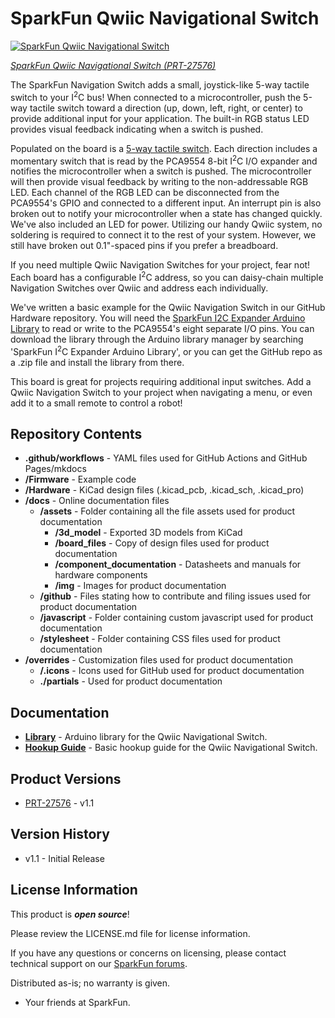 SparkFun Qwiic Navigational Switch
========================================

[![SparkFun Qwiic Navigational Switch](https://cdn.sparkfun.com/r/600-600/assets/parts/2/8/8/0/0/PRT-27576-Qwiic-Navigation-Switch-Feature.jpg)](https://www.sparkfun.com/sparkfun-qwiic-navigation-switch.html)

[*SparkFun Qwiic Navigational Switch (PRT-27576)*](https://www.sparkfun.com/sparkfun-qwiic-navigation-switch.html)

<!-- INTRODUCTION -->
The SparkFun Navigation Switch adds a small, joystick-like 5-way tactile switch to your I<sup>2</sup>C bus! When connected to a microcontroller, push the 5-way tactile switch toward a direction (up, down, left, right, or center) to provide additional input for your application. The built-in RGB status LED provides visual feedback indicating when a switch is pushed.

<!-- HARDWARE  -->
Populated on the board is a [5-way tactile switch](https://www.sparkfun.com/products/10063). Each direction includes a momentary switch that is read by the PCA9554 8-bit I<sup>2</sup>C I/O expander and notifies the microcontroller when a switch is pushed. The microcontroller will then provide visual feedback by writing to the non-addressable RGB LED. Each channel of the RGB LED can be disconnected from the PCA9554's GPIO and connected to a different input. An interrupt pin is also broken out to notify your microcontroller when a state has changed quickly. We've also included an LED for power. Utilizing our handy Qwiic system, no soldering is required to connect it to the rest of your system. However, we still have broken out 0.1"-spaced pins if you prefer a breadboard.

If you need multiple Qwiic Navigation Switches for your project, fear not! Each board has a configurable I<sup>2</sup>C address, so you can daisy-chain multiple Navigation Switches over Qwiic and address each individually.

<!-- EXAMPLE CODE AND I2C EXPANDER ARDUINO LIBRARY -->
We've written a basic example for the Qwiic Navigation Switch in our GitHub Hardware repository. You will need the [SparkFun I2C Expander Arduino Library](https://github.com/sparkfun/SparkFun_I2C_Expander_Arduino_Library) to read or write to the PCA9554's eight separate I/O pins. You can download the library through the Arduino library manager by searching 'SparkFun I<sup>2</sup>C Expander Arduino Library', or you can get the GitHub repo as a .zip file and install the library from there.

<!-- APPLICATIONS -->
This board is great for projects requiring additional input switches. Add a Qwiic Navigation Switch to your project when navigating a menu, or even add it to a small remote to control a robot!



Repository Contents
-------------------

* **.github/workflows** - YAML files used for GitHub Actions and GitHub Pages/mkdocs
* **/Firmware** - Example code
* **/Hardware** - KiCad design files (.kicad_pcb, .kicad_sch, .kicad_pro)
* **/docs** - Online documentation files
  * **/assets** - Folder containing all the file assets used for product documentation
    * **/3d_model** - Exported 3D models from KiCad
    * **/board_files** - Copy of design files used for product documentation
    * **/component_documentation** - Datasheets and manuals for hardware components
    * **/img** - Images for product documentation
  * **/github** - Files stating how to contribute and filing issues used for product documentation
  * **/javascript** - Folder containing custom javascript used for product documentation
  * **/stylesheet** - Folder containing CSS files used for product documentation
* **/overrides** - Customization files used for product documentation
  * **/.icons** - Icons used for GitHub used for product documentation
  * **./partials** - Used for product documentation



Documentation
--------------
* **[Library](https://github.com/sparkfun/SparkFun_I2C_Expander_Arduino_Library)** - Arduino library for the Qwiic Navigational Switch.
* **[Hookup Guide](https://docs.sparkfun.com/SparkFun_Qwiic_Navigation_Switch/)** - Basic hookup guide for the Qwiic Navigational Switch.



Product Versions
----------------
* [PRT-27576](https://www.sparkfun.com/products/27576) - v1.1



Version History
---------------
* v1.1 - Initial Release


License Information
-------------------

This product is _**open source**_!

Please review the LICENSE.md file for license information.

If you have any questions or concerns on licensing, please contact technical support on our [SparkFun forums](https://forum.sparkfun.com/viewforum.php?f=152).

Distributed as-is; no warranty is given.

- Your friends at SparkFun.

_<COLLABORATION CREDIT>_
